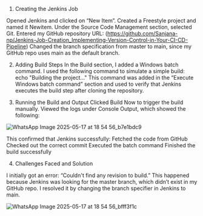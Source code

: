 1. Creating the Jenkins Job

Opened Jenkins and clicked on “New Item”. Created a Freestyle project and named it Newitem. Under the Source Code Management section, selected Git. Entered my GitHub repository URL: (https://github.com/Sanjana-np/Jenkins-Job-Creation_Implementing-Version-Control-in-Your-CI-CD-Pipeline) Changed the branch specification from master to main, since my GitHub repo uses main as the default branch.

2. Adding Build Steps
In the Build section, I added a Windows batch command. I used the following command to simulate a simple build: echo "Building the project..." This command was added in the “Execute Windows batch command” section and used to verify that Jenkins executes the build step after cloning the repository.

3. Running the Build and Output
Clicked Build Now to trigger the build manually. Viewed the logs under Console Output, which showed the following:

![WhatsApp Image 2025-05-17 at 18 54 56_b7e1bdc9](https://github.com/user-attachments/assets/c8ed7f76-e73d-459f-a2bc-2e68bcb1c982)

This confirmed that Jenkins successfully: Fetched the code from GitHub Checked out the correct commit Executed the batch command Finished the build successfully

4. Challenges Faced and Solution

I initially got an error: “Couldn't find any revision to build.” This happened because Jenkins was looking for the master branch, which didn’t exist in my GitHub repo. I resolved it by changing the branch specifier in Jenkins to main.

![WhatsApp Image 2025-05-17 at 18 54 56_bfff3f1c](https://github.com/user-attachments/assets/975a8162-08b5-43cd-8f92-8157e3dd30fd)


